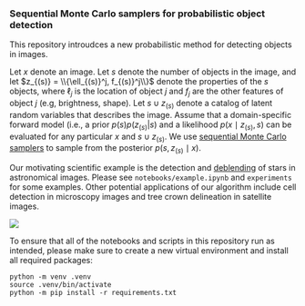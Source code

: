 ### Sequential Monte Carlo samplers for probabilistic object detection

This repository introudces a new probabilistic method for detecting objects in images.

Let $x$ denote an image. Let $s$ denote the number of objects in the image, and let $z_{(s)} = \\{\ell_{(s)}^j, f_{(s)}^j\\}$ denote the properties of the $s$ objects, where $\ell_j$ is the location of object $j$ and $f_j$ are the other features of object $j$ (e.g, brightness, shape). Let $s \cup z_{(s)}$ denote a catalog of latent random variables that describes the image. Assume that a domain-specific forward model (i.e., a prior $p(s) p(z_{(s)} \vert s)$ and a likelihood $p(x \mid z_{(s)}, s)$ can be evaluated for any particular $x$ and $s \cup z_{(s)}$. We use [sequential Monte Carlo samplers](https://www.tandfonline.com/doi/full/10.1080/01621459.2022.2087659) to sample from the posterior $p(s, z_{(s)} \mid x)$.

Our motivating scientific example is the detection and [deblending](https://www.nature.com/articles/s42254-021-00353-y) of stars in astronomical images. Please see `notebooks/example.ipynb` and `experiments` for some examples. Other potential applications of our algorithm include cell detection in microscopy images and tree crown delineation in satellite images.

![](https://i.ibb.co/d0v4LJRH/m71synth-detections-count4-all.png)

To ensure that all of the notebooks and scripts in this repository run as intended, please make sure to create a new virtual environment and install all required packages:
```
python -m venv .venv
source .venv/bin/activate
python -m pip install -r requirements.txt
```
